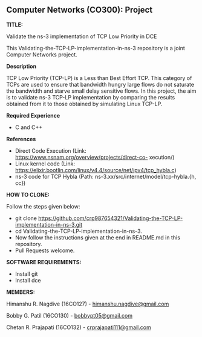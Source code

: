 ## Computer Networks (CO300): Project

**TITLE:**

Validate the ns-3 implementation of TCP Low Priority in DCE

This Validating-the-TCP-LP-implementation-in-ns-3 repository is a joint Computer Networks project.

**Description**

TCP Low Priority (TCP-LP) is a Less than Best Effort TCP. This category of TCPs are used to ensure
that bandwidth hungry large flows do not saturate the bandwidth and starve small delay sensitive flows.
In this project, the aim is to validate ns-3 TCP-LP implementation by comparing the results obtained from 
it to those obtained by simulating Linux TCP-LP. 

**Required Experience**

- C and C++

**References**

- Direct Code Execution (Link: https://www.nsnam.org/overview/projects/direct-co- xecution/​) 
- Linux kernel code (Link: https://elixir.bootlin.com/linux/v4.4/source/net/ipv4/tcp_hybla.c​)
- ns-3 code for TCP Hybla (Path: ns-3.xx/src/internet/model/tcp-hybla.{h, cc}) 

**HOW TO CLONE:**

Follow the steps given below: 
- git clone https://github.com/crp987654321/Validating-the-TCP-LP-implementation-in-ns-3.git 
- cd Validating-the-TCP-LP-implementation-in-ns-3.
- Now follow the instructions given at the end in README.md in this repository.
- Pull Requests welcome.

**SOFTWARE REQUIREMENTS:**

- Install git
- Install dce

**MEMBERS:**

Himanshu R. Nagdive (16CO127) - <himanshu.nagdive@gmail.com>

Bobby G. Patil (16CO130) - <bobbypt05@gmail.com>

Chetan R. Prajapati (16CO132) - <crprajapati111@gmail.com>
